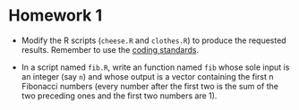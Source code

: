 # Homework 1

+ Modify the R scripts (`cheese.R` and `clothes.R`) to produce the requested
results.  Remember to use the [coding standards](coding-standards.html).

+ In a script named `fib.R`, write an function named `fib` whose sole input is
an integer (say `n`) and whose output is a vector containing the first n
Fibonacci numbers (every number after the first two is the sum of the two
preceding ones and the first two numbers are 1).